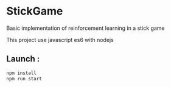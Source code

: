# StickGame

Basic implementation of reinforcement learning in a stick game

This project use javascript es6 with nodejs

## Launch :
```bash
npm install
npm run start
```
